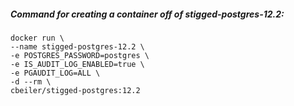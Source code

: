 ##### Command for creating a container off of stigged-postgres-12.2:

```
docker run \
--name stigged-postgres-12.2 \
-e POSTGRES_PASSWORD=postgres \
-e IS_AUDIT_LOG_ENABLED=true \
-e PGAUDIT_LOG=ALL \
-d --rm \
cbeiler/stigged-postgres:12.2
```
